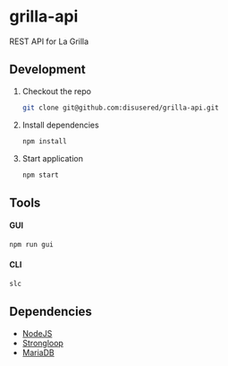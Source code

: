 grilla-api
======
REST API for La Grilla

## Development
1. Checkout the repo

    ```bash
    git clone git@github.com:disusered/grilla-api.git
    ```

2. Install dependencies

    ```bash
    npm install
    ```

3. Start application

    ```bash
    npm start
    ```

## Tools

#### GUI
```bash
npm run gui
```

#### CLI
```bash
slc
```

## Dependencies
- [NodeJS](http://nodejs.org/)
- [Strongloop](https://strongloop.com/)
- [MariaDB](https://mariadb.org/)

